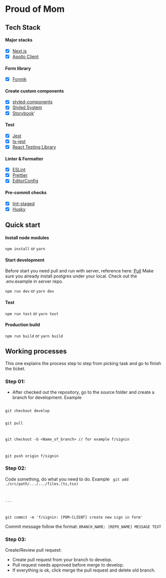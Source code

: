 # Proud of Mom 

## Tech Stack

#### Major stacks

- [x] [Next.js](https://nextjs.org/)
- [x] [Apollo Client](https://www.apollographql.com/docs/react/)

#### Form library

- [x] [Formik](https://github.com/formik/formik)

#### Create custom components

- [x] [styled-components](https://github.com/styled-components/styled-components)
- [x] [Styled System](https://github.com/styled-system/styled-system)
- [x] [Storybook](https://github.com/storybookjs/storybook)'

#### Test

- [x] [Jest](https://github.com/facebook/jest)
- [x] [ts-jest](https://github.com/kulshekhar/ts-jest)
- [x] [React Testing Library](https://github.com/testing-library/react-testing-library)

#### Linter & Formatter

- [x] [ESLint](https://github.com/eslint/eslint)
- [x] [Prettier](https://github.com/prettier/prettier)
- [x] [EditorConfig](https://editorconfig.org/)

#### Pre-commit checks

- [x] [lint-staged](https://github.com/okonet/lint-staged)
- [x] [Husky](https://github.com/typicode/husky)

## Quick start 

#### Install node modules

`npm install` or `yarn`

#### Start development

Before start you need pull and run with server, reference here: [Pull](http://git.dominitech.com/bryan/proud-of-mom-server)
Make sure you already install postgres under your local. Check out the .env.example in server repo.

`npm run dev` or `yarn dev`

#### Test

`npm run test` or `yarn test`

#### Production build

`npm run build` or `yarn build`

## Working processes

This one explains the process step to step from picking task and go to finish the ticket.

### Step 01:
- After checked out the repository, go to the source folder and create a branch for development.
Example
<code>
git checkout develop

git pull

git checkout -b <Name_of_branch> // for example f/signin

git push origin f/signin
</code>

### Step 02:

Code something, do what you need to do.
Example
<code>
git add ./src/path/.../.../files.(ts,tsx)

...

git commit -m 'f/signin: [POM-CLIENT] create new sign in form'
</code>

Commit message follow the format: `BRANCH_NAME: [REPO_NAME] MESSAGE TEXT` 

### Step 03:

Create/Review pull request:
- Create pull request from your branch to develop.
- Pull request needs approved before merge to develop.
- If everything is ok, click merge the pull request and delete old branch.